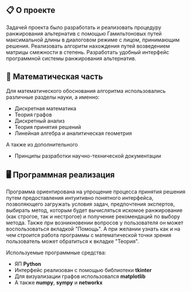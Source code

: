 ## 📋 О проекте  
Задачей проекта было разработать и реализовать процедуру ранжирования альтернатив с помощью Гамильтоновых путей максимальной длины в диалоговом режиме с лицом, принимающим решения. Реализовать алгоритм нахождения путей возведением матрицы смежности в степень. Разработать удобный интерфейс программной системы ранжирования альтернатив.

## 📐 Математическая часть
Для математического обоснования алгоритма использовались различные разделы науки, а именно:
* Дискретная математика
* Теория графов
* Дискретный анализ
* Теория принятия решений
* Линейная алгебра и аналитическая геометрия
  
А также из дополнительного
* Принципы разработки научно-технической документации

## 🖥️ Программная реализация
Программа ориентирована на упрощение процесса принятия решения путем предоставления интуитивно понятного интерфейса, позволяющего загружать условия задач, предпочтения экспертов, выбирать метод, которым будет вычисляться искомое ранжирование (как строгое, так и нестрогое) и получение рекомендаций по выбору метода. Также при возникновении вопросов у пользователя он может воспользоваться вкладкой "Помощь". А при желании узнать как и на чем строится работа программы с математической точки зрения пользователь может обратиться к вкладке "Теория".

Используемые программные средства:
* ЯП __Python__
* Интерфейс реализован с помощью библиотеки __tkinter__
* Для визуализации графов использовался __matplotlib__
* А также __numpy__, __sympy__ и __networkx__
